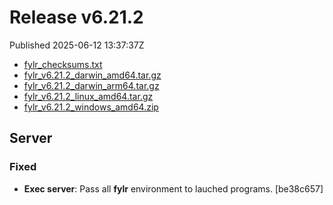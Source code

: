 
# Release v6.21.2

Published 2025-06-12 13:37:37Z

* [fylr_checksums.txt](https://s3.eu-central-1.wasabisys.com/fylr-releases/v6.21.2/fylr_checksums.txt)
* [fylr_v6.21.2_darwin_amd64.tar.gz](https://s3.eu-central-1.wasabisys.com/fylr-releases/v6.21.2/fylr_v6.21.2_darwin_amd64.tar.gz)
* [fylr_v6.21.2_darwin_arm64.tar.gz](https://s3.eu-central-1.wasabisys.com/fylr-releases/v6.21.2/fylr_v6.21.2_darwin_arm64.tar.gz)
* [fylr_v6.21.2_linux_amd64.tar.gz](https://s3.eu-central-1.wasabisys.com/fylr-releases/v6.21.2/fylr_v6.21.2_linux_amd64.tar.gz)
* [fylr_v6.21.2_windows_amd64.zip](https://s3.eu-central-1.wasabisys.com/fylr-releases/v6.21.2/fylr_v6.21.2_windows_amd64.zip)

## Server

### Fixed

* **Exec server**: Pass all **fylr** environment to lauched programs. [be38c657]
